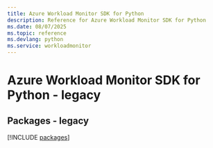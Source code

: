 ```yaml
---
title: Azure Workload Monitor SDK for Python
description: Reference for Azure Workload Monitor SDK for Python
ms.date: 08/07/2025
ms.topic: reference
ms.devlang: python
ms.service: workloadmonitor
---
```

# Azure Workload Monitor SDK for Python - legacy
## Packages - legacy
[!INCLUDE [packages](workload-monitor-index.md)]